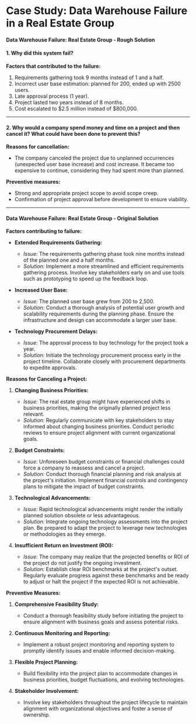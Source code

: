 # Case Study: Data Warehouse Failure in a Real Estate Group

#### Data Warehouse Failure: Real Estate Group - Rough Solution

#### 1. Why did this system fail?

**Factors that contributed to the failure:**

1. Requirements gathering took 9 months instead of 1 and a half.
2. Incorrect user base estimation: planned for 200, ended up with 2500 users.
3. Late approval process (1 year).
4. Project lasted two years instead of 8 months.
5. Cost escalated to $2.5 million instead of $800,000.

---

#### 2. Why would a company spend money and time on a project and then cancel it? What could have been done to prevent this?

**Reasons for cancellation:**

- The company canceled the project due to unplanned occurrences (unexpected user base increase) and cost increase. It became too expensive to continue, considering they had spent more than planned.

**Preventive measures:**

- Strong and appropriate project scope to avoid scope creep.
- Confirmation of project approval before development to ensure viability.

---

#### Data Warehouse Failure: Real Estate Group - Original Solution

**Factors contributing to failure:**

- **Extended Requirements Gathering:**

  - _Issue:_ The requirements gathering phase took nine months instead of the planned one and a half months.
  - _Solution:_ Implement a more streamlined and efficient requirements gathering process. Involve key stakeholders early on and use tools such as prototyping to speed up the feedback loop.

- **Increased User Base:**

  - _Issue:_ The planned user base grew from 200 to 2,500.
  - _Solution:_ Conduct a thorough analysis of potential user growth and scalability requirements during the planning phase. Ensure the infrastructure and design can accommodate a larger user base.

- **Technology Procurement Delays:**
  - _Issue:_ The approval process to buy technology for the project took a year.
  - _Solution:_ Initiate the technology procurement process early in the project timeline. Collaborate closely with procurement departments to expedite approvals.

**Reasons for Canceling a Project:**

1. **Changing Business Priorities:**

   - _Issue:_ The real estate group might have experienced shifts in business priorities, making the originally planned project less relevant.
   - _Solution:_ Regularly communicate with key stakeholders to stay informed about changing business priorities. Conduct periodic reviews to ensure project alignment with current organizational goals.

2. **Budget Constraints:**

   - _Issue:_ Unforeseen budget constraints or financial challenges could force a company to reassess and cancel a project.
   - _Solution:_ Conduct thorough financial planning and risk analysis at the project's initiation. Implement financial controls and contingency plans to mitigate the impact of budget constraints.

3. **Technological Advancements:**

   - _Issue:_ Rapid technological advancements might render the initially planned solution obsolete or less advantageous.
   - _Solution:_ Integrate ongoing technology assessments into the project plan. Be prepared to adapt the project to leverage new technologies or methodologies as they emerge.

4. **Insufficient Return on Investment (ROI):**
   - _Issue:_ The company may realize that the projected benefits or ROI of the project do not justify the ongoing investment.
   - _Solution:_ Establish clear ROI benchmarks at the project's outset. Regularly evaluate progress against these benchmarks and be ready to adjust or halt the project if the expected ROI is not achievable.

**Preventive Measures:**

1. **Comprehensive Feasibility Study:**

   - Conduct a thorough feasibility study before initiating the project to ensure alignment with business goals and assess potential risks.

2. **Continuous Monitoring and Reporting:**

   - Implement a robust project monitoring and reporting system to promptly identify issues and enable informed decision-making.

3. **Flexible Project Planning:**

   - Build flexibility into the project plan to accommodate changes in business priorities, budget fluctuations, and evolving technologies.

4. **Stakeholder Involvement:**
   - Involve key stakeholders throughout the project lifecycle to maintain alignment with organizational objectives and foster a sense of ownership.
